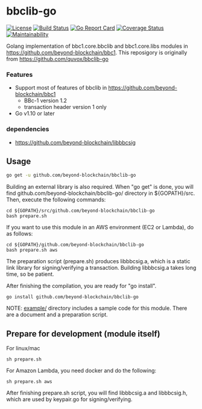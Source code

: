 bbclib-go
====
[![License](https://img.shields.io/badge/License-Apache%202.0-blue.svg)](https://opensource.org/licenses/Apache-2.0)
[![Build Status](https://travis-ci.org/beyond-blockchain/bbclib-go.svg?branch=develop)](https://travis-ci.org/beyond-blockchain/bbclib-go)
[![Go Report Card](https://goreportcard.com/badge/github.com/beyond-blockchain/bbclib-go)](https://goreportcard.com/report/github.com/beyond-blockchain/bbclib-go)
[![Coverage Status](https://coveralls.io/repos/github/beyond-blockchain/bbclib-go/badge.svg?branch=develop)](https://coveralls.io/github/beyond-blockchain/bbclib-go?branch=develop)
[![Maintainability](https://api.codeclimate.com/v1/badges/0c523f5a3d71b77aad46/maintainability)](https://codeclimate.com/github/beyond-blockchain/bbclib-go/maintainability)

Golang implementation of bbc1.core.bbclib and bbc1.core.libs modules in https://github.com/beyond-blockchain/bbc1.
This reposigory is originally from https://github.com/quvox/bbclib-go


### Features
* Support most of features of bbclib in https://github.com/beyond-blockchain/bbc1
    * BBc-1 version 1.2
    * transaction header version 1 only
* Go v1.10 or later

### dependencies
* https://github.com/beyond-blockchain/libbbcsig

## Usage

```bash
go get -u github.com/beyond-blockchain/bbclib-go
```

Building an external library is also required.
When "go get" is done, you will find github.com/beyond-blockchain/bbclib-go/ directory in ${GOPATH}/src.
Then, execute the following commands:
```
cd ${GOPATH}/src/github.com/beyond-blockchain/bbclib-go
bash prepare.sh
```

If you want to use this module in an AWS environment (EC2 or Lambda), do as follows:
```
cd ${GOPATH}/github.com/beyond-blockchain/bbclib-go
bash prepare.sh aws
```
The preparation script (prepare.sh) produces libbbcsig.a, which is a static link library for signing/verifying a transaction.
Building libbbcsig.a takes long time, so be patient.

After finishing the compilation, you are ready for "go install".

```
go install github.com/beyond-blockchain/bbclib-go
```

NOTE: [example/](./example) directory includes a sample code for this module. There are a document and a preparation script. 

## Prepare for development (module itself)

For linux/mac
```
sh prepare.sh
```

For Amazon Lambda, you need docker and do the following:
```
sh prepare.sh aws
```

After finishing prepare.sh script, you will find libbbcsig.a and libbbcsig.h, which are used by keypair.go for signing/verifying.


